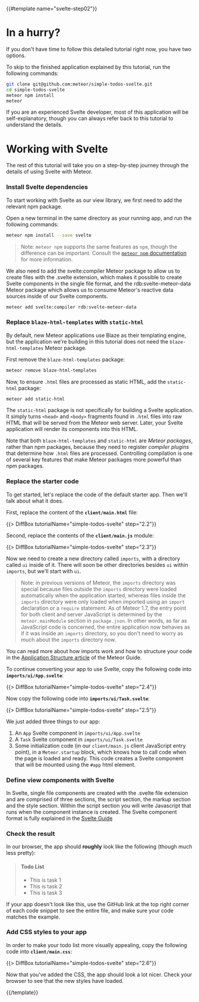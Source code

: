 {{#template name="svelte-step02"}}
# In a hurry?

If you don't have time to follow this detailed tutorial right now, you have two options.

To skip to the finished application explained by this tutorial, run the following commands:

```sh
git clone git@github.com:meteor/simple-todos-svelte.git
cd simple-todos-svelte
meteor npm install
meteor
```

If you are an experienced Svelte developer, most of this application will be self-explanatory, though you can always refer back to this tutorial to understand the details.

# Working with Svelte

The rest of this tutorial will take you on a step-by-step journey through the details of using Svelte with Meteor.

### Install Svelte dependencies

To start working with Svelte as our view library, we first need to add the relevant npm package.

Open a new terminal in the same directory as your running app, and run the following commands:

```sh
meteor npm install --save svelte
```

> Note: `meteor npm` supports the same features as `npm`, though the difference can be important. Consult the [`meteor npm` documentation](https://docs.meteor.com/commandline.html#meteornpm) for more information.

We also need to add the svelte:compiler Meteor package to allow us to create files with the .svelte extension, which makes it possible to create Svelte components in the single file format, and the rdb:svelte-meteor-data Meteor package which allows us to consume Meteor's reactive data sources inside of our Svelte components.

```sh
meteor add svelte:compiler rdb:svelte-meteor-data
```

### Replace `blaze-html-templates` with `static-html`

By default, new Meteor applications use Blaze as their templating engine, but the application we're building in this tutorial does not need the `blaze-html-templates` Meteor package.

First remove the `blaze-html-templates` package:

```sh
meteor remove blaze-html-templates
```

Now, to ensure `.html` files are processed as static HTML, add the `static-html` package:

```sh
meteor add static-html
```

The `static-html` package is not specifically for building a Svelte application. It simply turns `<head>` and `<body>` fragments found in `.html` files into raw HTML that will be served from the Meteor web server. Later, your Svelte application will render its components into this HTML.

Note that both `blaze-html-templates` and `static-html` are _Meteor packages_, rather than npm packages, because they need to register _compiler plugins_ that determine how `.html` files are processed. Controlling compilation is one of several key features that make Meteor packages more powerful than npm packages.

### Replace the starter code

To get started, let's replace the code of the default starter app. Then we'll talk about what it does.

First, replace the content of the **`client/main.html`** file:

{{> DiffBox tutorialName="simple-todos-svelte" step="2.2"}}

Second, replace the contents of the **`client/main.js`** module:

{{> DiffBox tutorialName="simple-todos-svelte" step="2.3"}}

Now we need to create a new directory called `imports`, with a directory called `ui` inside of it. There will soon be other directories besides `ui` within `imports`, but we'll start with `ui`.

> Note: in previous versions of Meteor, the `imports` directory was special because files outside the `imports` directory were loaded automatically when the application started, whereas files inside the `imports` directory were only loaded when imported using an `import` declaration or a `require` statement. As of Meteor 1.7, the entry point for both client and server JavaScript is determined by the `meteor.mainModule` section in `package.json`. In other words, as far as JavaScript code is concerned, the entire application now behaves as if it was inside an `imports` directory, so you don't need to worry as much about the `imports` directory now.

You can read more about how imports work and how to structure your code in the [Application Structure article](http://guide.meteor.com/structure.html) of the Meteor Guide.

To continue converting your app to use Svelte, copy the following code into **`imports/ui/App.svelte`**:

{{> DiffBox tutorialName="simple-todos-svelte" step="2.4"}}

Now copy the following code into **`imports/ui/Task.svelte`**:

{{> DiffBox tutorialName="simple-todos-svelte" step="2.5"}}

We just added three things to our app:

1. An `App` Svelte component in `imports/ui/App.svelte`
2. A `Task` Svelte component in `imports/ui/Task.svelte`
3. Some initialization code (in our `client/main.js` client JavaScript entry point), in a `Meteor.startup` block, which knows how to call code when the page is loaded and ready. This code creates a Svelte component that will be mounted using the `#app` html element.

### Define view components with Svelte

In Svelte, single file components are created with the .svelte file extension and are comprised of three sections, the script section, the markup section and the style section. Within the script section you will write Javascript that runs when the component instance is created. The Svelte component format is fully explained in the [Svelte Guide](https://svelte.dev/docs#Component_format)

### Check the result

In our browser, the app should **roughly** look like the following (though much less pretty):

> #### Todo List
>
> - This is task 1
> - This is task 2
> - This is task 3

If your app doesn't look like this, use the GitHub link at the top right corner of each code snippet to see the entire file, and make sure your code matches the example.

### Add CSS styles to your app

In order to make your todo list more visually appealing, copy the following code into **`client/main.css`**:

{{> DiffBox tutorialName="simple-todos-svelte" step="2.6"}}

Now that you've added the CSS, the app should look a lot nicer. Check your browser to see that the new styles have loaded.

{{/template}}
